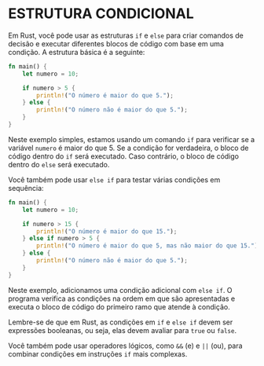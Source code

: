 # ESTRUTURA CONDICIONAL
Em Rust, você pode usar as estruturas `if` e `else` para criar comandos de decisão e executar diferentes blocos de código com base em uma condição. A estrutura básica é a seguinte:

```rust
fn main() {
    let numero = 10;

    if numero > 5 {
        println!("O número é maior do que 5.");
    } else {
        println!("O número não é maior do que 5.");
    }
}
```

Neste exemplo simples, estamos usando um comando `if` para verificar se a variável `numero` é maior do que 5. Se a condição for verdadeira, o bloco de código dentro do `if` será executado. Caso contrário, o bloco de código dentro do `else` será executado.

Você também pode usar `else if` para testar várias condições em sequência:

```rust
fn main() {
    let numero = 10;

    if numero > 15 {
        println!("O número é maior do que 15.");
    } else if numero > 5 {
        println!("O número é maior do que 5, mas não maior do que 15.");
    } else {
        println!("O número não é maior do que 5.");
    }
}
```

Neste exemplo, adicionamos uma condição adicional com `else if`. O programa verifica as condições na ordem em que são apresentadas e executa o bloco de código do primeiro ramo que atende à condição.

Lembre-se de que em Rust, as condições em `if` e `else if` devem ser expressões booleanas, ou seja, elas devem avaliar para `true` ou `false`.

Você também pode usar operadores lógicos, como `&&` (e) e `||` (ou), para combinar condições em instruções `if` mais complexas.